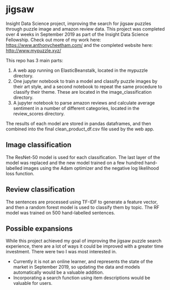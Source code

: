 # jigsaw
Insight Data Science project, improving the search for jigsaw puzzles through puzzle image and amazon review data.
This project was completed over 4 weeks in September 2019 as part of the Insight Data Science Fellowship.
Check out more of my work here:
https://www.anthonycheetham.com/
and the completed website here:
http://www.mypuzzle.xyz/


This repo has 3 main parts:
1. A web app running on ElasticBeanstalk, located in the mypuzzle directory.
2. One jupyter notebook to train a model and classify puzzle images by their art style, and a second notebook to 
repeat the same procedure to classify their theme. These are located in the image_classification directory.
3. A jupyter notebook to parse amazon reviews and calculate average sentiment in a number of different categories, 
located in the review_scores directory.

The results of each model are stored in pandas dataframes, and then combined into the final clean_product_df.csv 
file used by the web app.

## Image classification
The ResNet-50 model is used for each classification. The last layer of the model was replaced and the new model 
trained on a few hundred hand-labelled images using the Adam optimizer and the negative log likelihood loss function.

## Review classification
The sentences are processed using TF-IDF to generate a feature vector, and then a random forest model is used to 
classify them by topic. The RF model was trained on 500 hand-labelled sentences.

## Possible expansions
While this project achieved my goal of improving the jigsaw puzzle search experience, there are a lot of ways it 
could be improved with a greater time investment. There were two I was most interested in.
- Currently it is not an online learner, and represents the state of the market in September 2019, so updating the 
data and models automatically would be a valuable addition.
- Incorporating a search function using item descriptions would be valuable for users.
